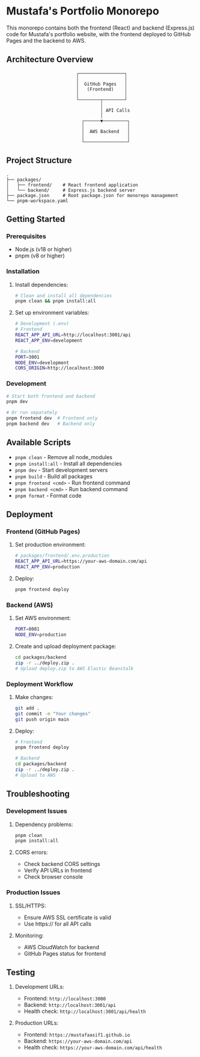 # Mustafa's Portfolio Monorepo

This monorepo contains both the frontend (React) and backend (Express.js) code for Mustafa's portfolio website, with the frontend deployed to GitHub Pages and the backend to AWS.

## Architecture Overview

```
                          ┌─────────────────┐
                          │                 │
                          │  GitHub Pages   │
                          │   (Frontend)    │
                          │                 │
                          └────────┬────────┘
                                   │
                                   │ API Calls
                                   │
                            ┌──────▼─────────┐
                            │                │
                            │  AWS Backend   │
                            │                │
                            └────────────────┘
```

## Project Structure

```
.
├── packages/
│   ├── frontend/    # React frontend application
│   └── backend/     # Express.js backend server
├── package.json     # Root package.json for monorepo management
└── pnpm-workspace.yaml
```

## Getting Started

### Prerequisites

- Node.js (v18 or higher)
- pnpm (v8 or higher)

### Installation

1. Install dependencies:

   ```bash
   # Clean and install all dependencies
   pnpm clean && pnpm install:all
   ```

2. Set up environment variables:

   ```bash
   # Development (.env)
   # Frontend
   REACT_APP_API_URL=http://localhost:3001/api
   REACT_APP_ENV=development

   # Backend
   PORT=3001
   NODE_ENV=development
   CORS_ORIGIN=http://localhost:3000
   ```

### Development

```bash
# Start both frontend and backend
pnpm dev

# Or run separately
pnpm frontend dev  # Frontend only
pnpm backend dev   # Backend only
```

## Available Scripts

- `pnpm clean` - Remove all node_modules
- `pnpm install:all` - Install all dependencies
- `pnpm dev` - Start development servers
- `pnpm build` - Build all packages
- `pnpm frontend <cmd>` - Run frontend command
- `pnpm backend <cmd>` - Run backend command
- `pnpm format` - Format code

## Deployment

### Frontend (GitHub Pages)

1. Set production environment:

   ```bash
   # packages/frontend/.env.production
   REACT_APP_API_URL=https://your-aws-domain.com/api
   REACT_APP_ENV=production
   ```

2. Deploy:
   ```bash
   pnpm frontend deploy
   ```

### Backend (AWS)

1. Set AWS environment:

   ```bash
   PORT=8081
   NODE_ENV=production
   ```

2. Create and upload deployment package:
   ```bash
   cd packages/backend
   zip -r ../deploy.zip .
   # Upload deploy.zip to AWS Elastic Beanstalk
   ```

### Deployment Workflow

1. Make changes:

   ```bash
   git add .
   git commit -m "Your changes"
   git push origin main
   ```

2. Deploy:

   ```bash
   # Frontend
   pnpm frontend deploy

   # Backend
   cd packages/backend
   zip -r ../deploy.zip .
   # Upload to AWS
   ```

## Troubleshooting

### Development Issues

1. Dependency problems:

   ```bash
   pnpm clean
   pnpm install:all
   ```

2. CORS errors:
   - Check backend CORS settings
   - Verify API URLs in frontend
   - Check browser console

### Production Issues

1. SSL/HTTPS:
   - Ensure AWS SSL certificate is valid
   - Use https:// for all API calls

2. Monitoring:
   - AWS CloudWatch for backend
   - GitHub Pages status for frontend

## Testing

1. Development URLs:
   - Frontend: `http://localhost:3000`
   - Backend: `http://localhost:3001/api`
   - Health check: `http://localhost:3001/api/health`

2. Production URLs:
   - Frontend: `https://mustafaasif1.github.io`
   - Backend: `https://your-aws-domain.com/api`
   - Health check: `https://your-aws-domain.com/api/health`
